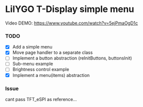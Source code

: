 # LilYGO T-Display simple menu

Video DEMO: https://www.youtube.com/watch?v=5ejPmaOgD1c

### TODO

- [x] Add a simple menu
- [X] Move page handler to a separate class
- [ ] Implement a button abstraction (reInitButtons, buttonsInit)
- [ ] Sub-menu example
- [ ] Brightness control example
- [x] Implement a menu(items) abstraction

### Issue
cant pass TFT_eSPI as reference... 